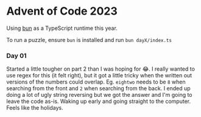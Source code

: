 # Advent of Code 2023

Using [bun](https://bun.sh/) as a TypeScript runtime this year.

To run a puzzle, ensure `bun` is installed and run `bun dayX/index.ts`

### Day 01

Started a little tougher on part 2 than I was hoping for 😂. I really wanted to use regex for this (it felt right), but it got a little tricky when the written out versions of the numbers could overlap. Eg. `eightwo` needs to be `8` when searching from the front and `2` when searching from the back. I ended up doing a lot of ugly string reversing but we got the answer and I'm going to leave the code as-is. Waking up early and going straight to the computer. Feels like the holidays.
